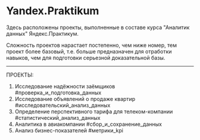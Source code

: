 # Yandex.Praktikum

Здесь расположены проекты, выполненные в составе курса "Аналитик данных" Яндекс.Практикум.

Сложность проектов нарастает постепенно, чем ниже номер, тем проект более базовый, т.е. больше предназначен для отработки навыков, чем для подготовки серьезной доказательной базы.

***
ПРОЕКТЫ:

1. Исследование надёжности заёмщиков #проверка_и_подготовка_данных
2. Исследование объявлений о продаже квартир #исследовательский_анализ_данных
3. Определение перспективного тарифа для телеком-компании #статистический_анализ_данных
4. Аналитика в авиакомпании #сбор_и_сохранение_данных
5. Анализ бизнес-показателей #метрики_kpi
